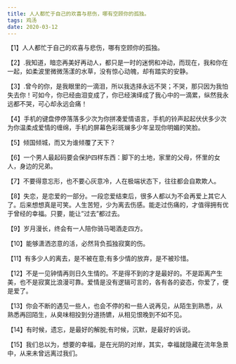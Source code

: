 ```yaml
---
title: 人人都忙于自己的欢喜与悲伤，哪有空顾你的孤独。
tags: 鸡汤
date: 2020-03-12
---
```


【1】人人都忙于自己的欢喜与悲伤，哪有空顾你的孤独。

【2】.我知道，暗恋再美好再动人，都只是一时的迷惘和冲动，而现在，我和你在一起，如柔波里微微荡漾的水草，没有惊心动魄，却有踏实的安静。

<!-- more -->【3】.曾今的你，是我眼里的一滴泪，所以我选择永远不哭；不哭，那只因为我怕失去你！可如今，你已经由泪变成了，你已经演绎成了我心中的一滴累，纵然我永远都不哭，可心却永远会痛！

【4】手机的键盘停停落落多少次为你拼凑爱情语言，手机的铃声起起伏伏多少次为你温柔成爱情的缠绵，手机的屏幕色彩斑斓多少年呈现你明媚的笑脸。

【5】倾国倾城，而又为谁倾覆了天下？

【6】一个男人最起码要会保护四样东西：脚下的土地，家里的父母，怀里的女人，身边的兄弟。

【7】不要得意忘形，也不要心灰意冷，人在极端状态下，往往都会自欺欺人。

【8】失恋，是恋爱的一部分。一段恋爱结束后，很多人都以为不会再爱上其它人了。后来想想真是可笑。人生苦短，少为离去伤感。能走过伤痛的，才值得拥有优于曾经的幸福。只要，能让”过去”都过去。

【9】岁月漫长，终会有一人陪你骑马喝酒走四方。

【10】能够潇洒恣意的活，必然背负孤独寂寞的伤。

【11】有多少人的离去，是不被在意;有多少情的放弃，是不被珍惜。

【12】不是一见钟情再则日久生情的。不是得不到的才是最好的。不是距离产生美，也不是寂寞比浪漫可靠。爱情是没有逻辑可言的，各有各的姿态，你爱了，便是爱了。

【13】你会不断的遇见一些人，也会不停的和一些人说再见，从陌生到熟悉，从熟悉再回陌生，从臭味相投到分道扬镳，从相见恨晚到不如不见。

【14】有时候，遗忘，是最好的解脱;有时候，沉默，是最好的诉说。

【15】我们总以为，想要的幸福，是在光阴的对岸，其实，幸福就隐藏在流年急景中，从来未曾远离过我们。